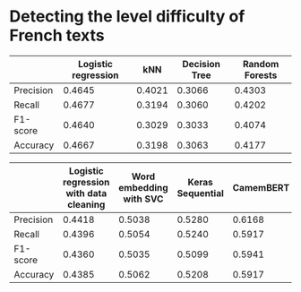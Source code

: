 # Detecting the level difficulty of French texts

|                  | Logistic regression | kNN | Decision Tree | Random Forests |
|------------------|---------------------|-----|---------------|----------------|
| Precision        | 0.4645              | 0.4021 | 0.3066   | 0.4303         |
| Recall           | 0.4677              | 0.3194 | 0.3060   | 0.4202         |
| F1-score         | 0.4640              | 0.3029 | 0.3033   | 0.4074         |
| Accuracy         | 0.4667              | 0.3198   | 0.3063 | 0.4177         |




|                  | Logistic regression with data cleaning | Word embedding with SVC | Keras Sequential | CamemBERT |
|------------------|---------------------|-----|---------------|----------------|
| Precision        | 0.4418              | 0.5038 | 0.5280   | 0.6168 |
| Recall           | 0.4396              | 0.5054 | 0.5240   | 0.5917 |
| F1-score         | 0.4360              | 0.5035 | 0.5099   | 0.5941 |
| Accuracy         | 0.4385              | 0.5062 | 0.5208   | 0.5917 |

